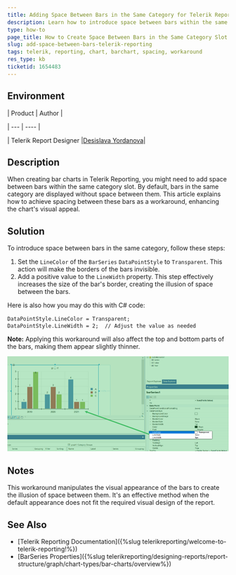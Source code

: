 ```yaml
---
title: Adding Space Between Bars in the Same Category for Telerik Reporting
description: Learn how to introduce space between bars within the same category in charts created using Telerik Reporting.
type: how-to
page_title: How to Create Space Between Bars in the Same Category Slot in Telerik Reporting
slug: add-space-between-bars-telerik-reporting
tags: telerik, reporting, chart, barchart, spacing, workaround
res_type: kb
ticketid: 1654483
---
```


## Environment

| Product | Author |  

| --- | ---- |  

| Telerik Report Designer |[Desislava Yordanova](https://www.telerik.com/blogs/author/desislava-yordanova)| 

## Description

When creating bar charts in Telerik Reporting, you might need to add space between bars within the same category slot. By default, bars in the same category are displayed without space between them. This article explains how to achieve spacing between these bars as a workaround, enhancing the chart's visual appeal.

## Solution

To introduce space between bars in the same category, follow these steps:

1. Set the `LineColor` of the `BarSeries` `DataPointStyle` to `Transparent`. This action will make the borders of the bars invisible.
1. Add a positive value to the `LineWidth` property. This step effectively increases the size of the bar's border, creating the illusion of space between the bars.

Here is also how you may do this with C# code:

````CSharp
DataPointStyle.LineColor = Transparent;
DataPointStyle.LineWidth = 2;  // Adjust the value as needed 
````

**Note:** Applying this workaround will also affect the top and bottom parts of the bars, making them appear slightly thinner.

![Bar Chart Spacing](images/bar-chart-spacing.png)   

## Notes

This workaround manipulates the visual appearance of the bars to create the illusion of space between them. It's an effective method when the default appearance does not fit the required visual design of the report.

## See Also

* [Telerik Reporting Documentation]({%slug telerikreporting/welcome-to-telerik-reporting!%})
* [BarSeries Properties]({%slug telerikreporting/designing-reports/report-structure/graph/chart-types/bar-charts/overview%})
